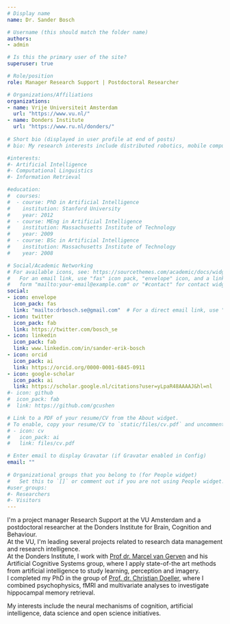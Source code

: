 ```yaml
---
# Display name
name: Dr. Sander Bosch

# Username (this should match the folder name)
authors:
- admin

# Is this the primary user of the site?
superuser: true

# Role/position
role: Manager Research Support | Postdoctoral Researcher

# Organizations/Affiliations
organizations:
- name: Vrije Universiteit Amsterdam
  url: "https://www.vu.nl/"
- name: Donders Institute
  url: "https://www.ru.nl/donders/"
  
# Short bio (displayed in user profile at end of posts)
# bio: My research interests include distributed robotics, mobile computing and programmable matter.

#interests:
#- Artificial Intelligence
#- Computational Linguistics
#- Information Retrieval

#education:
#  courses:
#  - course: PhD in Artificial Intelligence
#    institution: Stanford University
#    year: 2012
#  - course: MEng in Artificial Intelligence
#    institution: Massachusetts Institute of Technology
#    year: 2009
#  - course: BSc in Artificial Intelligence
#    institution: Massachusetts Institute of Technology
#    year: 2008

# Social/Academic Networking
# For available icons, see: https://sourcethemes.com/academic/docs/widgets/#icons
#   For an email link, use "fas" icon pack, "envelope" icon, and a link in the
#   form "mailto:your-email@example.com" or "#contact" for contact widget.
social:
- icon: envelope
  icon_pack: fas
  link: "mailto:drbosch.se@gmail.com"  # For a direct email link, use "mailto:test@example.org".
- icon: twitter
  icon_pack: fab
  link: https://twitter.com/bosch_se
- icon: linkedin
  icon_pack: fab
  link: www.linkedin.com/in/sander-erik-bosch
- icon: orcid
  icon_pack: ai
  link: https://orcid.org/0000-0001-6845-0911
- icon: google-scholar
  icon_pack: ai
  link: https://scholar.google.nl/citations?user=yLpaR48AAAAJ&hl=nl
#- icon: github
#  icon_pack: fab
#  link: https://github.com/gcushen

# Link to a PDF of your resume/CV from the About widget.
# To enable, copy your resume/CV to `static/files/cv.pdf` and uncomment the lines below.  
# - icon: cv
#   icon_pack: ai
#   link: files/cv.pdf

# Enter email to display Gravatar (if Gravatar enabled in Config)
email: ""
  
# Organizational groups that you belong to (for People widget)
#   Set this to `[]` or comment out if you are not using People widget.  
#user_groups:
#- Researchers
#- Visitors
---
```


I'm a project manager Research Support at the VU Amsterdam and a postdoctoral researcher at the Donders Institute for Brain, Cognition and Behaviour.
<br/>At the VU, I'm leading several projects related to research data management and research intelligence.
<br/>At the Donders Institute, I work with [Prof dr. Marcel van Gerven](https://artcogsys.com/ "ArtCogSys website") and his Artificial Cognitive Systems group, where I apply state-of-the art methods from artificial intelligence to study learning, perception and imagery.
<br/>I completed my PhD in the group of [Prof. dr. Christian Doeller](https://doellerlab.com/ "Doellerlab website"), where I combined psychophysics, fMRI and multivariate analyses to investigate hippocampal memory retrieval.

My interests include the neural mechanisms of cognition, artificial intelligence, data science and open science initiatives.

